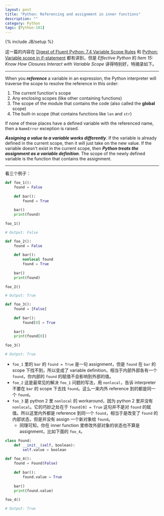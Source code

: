 ```yaml
---
layout: post
title: "Python: Referencing and assignment in inner functions"
description: ""
category: Python
tags: [Python-101]
---
```

{% include JB/setup %}

这一篇的内容在 [Digest of Fluent Python: 7.4 Variable Scope Rules](/python/2016/09/16/digest-of-fluent-python#7-4-Variable-Scope-Rules) 和 [Python: Variable scope in if-statement](/python/2017/08/18/python-variable-scope-in-if-statement) 都有讲到，但是 _Effective Python_ 的 _Item 15: Know How Closures Interact with Variable Scope_ 讲得特别好，特摘录如下。

-----

When you _**reference**_ a variable in an expression, the Python interpreter will traverse the scope to resolve the reference in this order:

1. The current function's scope
2. Any enclosing scopes (like other containing functions)
3. The scope of the module that contains the code (also called the **global** scope)
4. The built-in scope (that contains functions like `len` and `str`)

If none of these places have a defined variable with the referenced name, then a `NameError` exception is raised.

_**Assigning a value to a variable works differently**_. If the variable is already defined in the current scope, then it will just take on the new value. If the variable doesn't exist in the current scope, then _**Python treats the assignment as a variable definition**_. The scope of the newly defined variable is the function that contains the assignment.

-----

看三个例子：

```python
def foo_1():
    found = False
    
    def bar():
        found = True
        
    bar()
    print(found)
    
foo_1()

# Output: False
```

```python
def foo_2():
    found = False
    
    def bar():
        nonlocal found
        found = True
        
    bar()
    print(found)
    
foo_2()

# Output: True
```

```python
def foo_3():
    found = [False]
    
    def bar():
        found[0] = True
        
    bar()
    print(found[0])
    
foo_3()

# Output: True
```

- `foo_1` 里的 `bar` 的 `found = True` 是一句 assignment，但是 `found` 在 `bar` 的 scope 下找不到，所以变成了 variable definition，相当于内部外部各有一个 `found`，你内部的 `found` 的赋值不会影响到外部的值。
- `foo_2` 这是最常见的解决 `foo_1` 问题的写法，用 `nonlocal`，告诉 interpreter 不要在 `bar` 的 scope 下去找 `found`。这么一来内外 reference 到的都是同一个 `found`。
- `foo_3` 是 python 2 里 `nonlocal` 的 workaround，因为 python 2 里并没有 `nonlocal`。它的巧妙之处在于 `found[0] = True` 这句并不是对 `found` 的赋值。所以这里内外都是 reference 到同一个 `found`，相当于是改变了 `found` 的内部状态，但是并没有 assign 一个新对象给 `found`。
    - 同理可知，你在 inner function 里修改外部对象的状态也不算是 assignment，比如下面的 `foo_4`。

```python
class Found:
    def __init__(self, boolean):
        self.value = boolean
        
def foo_4():
    found = Found(False)
    
    def bar():
        found.value = True
        
    bar()
    print(found.value)
    
foo_4()

# Output: True
```